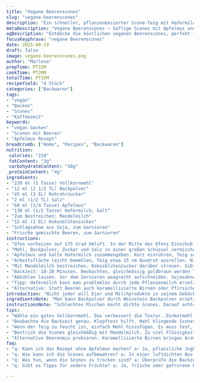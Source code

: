```yaml
---
title: "Vegane Beerenscones"
slug: "vegane-beerenscones"
description: "Ein schneller, pflanzenbasierter Scone-Teig mit Hafermilch und Apfelmus anstelle von Sahne und Butter. Leicht säuerliches Backpulver sorgt für fluffige Textur. Mit frischen Beeren verfeinert, bietet das Rezept eine fruchtige, saftige Variante klassischen Shortcakes. Ohne Ei, ohne Nüsse. Perfekt für den Nachmittagstee oder spontanen Genuss. Temperatur und Zeit leicht angepasst, damit die Oberfläche schön knusprig wird ohne auszutrocknen."
metaDescription: "Vegane Beerenscones – Saftige Scones mit Apfelmus und Hafermilch, leicht und fruchtig für den Nachmittagstee."
ogDescription: "Entdecke die köstlichen veganen Beerenscones, perfekt für jeden Anlass und einfach zubereitet."
focusKeyphrase: "vegane Beerenscones"
date: 2025-08-19
draft: false
image: vegane-beerenscones.png
author: "Marlena"
prepTime: PT15M
cookTime: PT20M
totalTime: PT35M
recipeYield: "4 Stück"
categories: ["Backwaren"]
tags:
- "vegan"
- "Backen"
- "Scones"
- "Kaffeezeit"
keywords:
- "vegan backen"
- "Scones mit Beeren"
- "Apfelmus Rezept"
breadcrumb: ["Home", "Recipes", "Backwaren"]
nutrition: 
 calories: "210"
 fatContent: "3g"
 carbohydrateContent: "38g"
 proteinContent: "4g"
ingredients:
- "220 ml (1 Tasse) Vollkornmehl"
- "12 ml (2 1/2 TL) Backpulver"
- "45 ml (3 EL) Rohrohrzucker"
- "2 ml (1/2 TL) Salz"
- "60 ml (1/4 Tasse) Apfelmus"
- "130 ml (1/2 Tasse) Hafermilch, kalt"
- "Zum Bestreichen: Mandelmilch"
- "15 ml (1 EL) Kokosblütenzucker"
- "Schlagsahne aus Soja, zum Garnieren"
- "Frische gemischte Beeren, zum Garnieren"
instructions:
- "Ofen vorheizen auf 175 Grad Umluft. In der Mitte des Ofens Einschub wählen – zu nah Oberhitze verbrennt die Oberfläche und innen roh bleibt ein No-Go."
- "Mehl, Backpulver, Zucker und Salz in einer großen Schüssel vermischen. Nicht einfach rühren – grob vermengen, damit Backpulver nicht verklumpt. Trockenmischung muss locker bleiben, sonst dichten Scones nicht perfekt ab."
- "Apfelmus und kalte Hafermilch zusammengeben. Kurz einrühren, Teig sollte gerade zusammenhalten, nicht klebrig sein. Knüddeln vermeiden, sonst wird's zäh."
- "Arbeitsfläche leicht bemehlen, Teig etwa 15 cm Quadrat ausrollen. Nicht zu dünn, Sonst trocknets aus. Mit scharfem Messer in vier Stücke schneiden. Auf Backpapier legen, etwas Abstand lassen."
- "Mit Mandelmilch bestreichen, Kokosblütenzucker darüber streuen. Gibt feine, karamelisierte Kruste. Muffig ist nicht erwünscht."
- "Backzeit: 18-20 Minuten. Beobachten, gleichmässig goldbraun werden lassen. Klopftest: Scones sollten hohl klingen. Wenn noch feucht, weitere 2-3 Minuten dazugeben, aber aufpassen, trocknet schnell aus."
- "Abkühlen lassen. Vor dem Servieren waagrecht aufschneiden. Sojasahne locker auf dem Boden verteilen, großzügig Beeren draufsetzen, Deckel drauf. Drückt man zu fest, läuft Flüssigkeit raus."
- "Tipp: Hafermilch kann man problemlos durch jede Pflanzenmilch ersetzen. Apfelmus bringt Feuchtigkeit und Bindung an Stelle von Butter, deshalb konsequent kalt halten. Sonst wird der Teig zu weich."
- "Alternative: Statt Beeren auch karamellisierte Birnen oder Pfirsiche. Die geben neue Aromen. Für Crunch noch ein paar gehackte Mandeln oben drauf streuen, sofern keine Nussallergie besteht."
introduction: "Nicht jeder will Eier und Milchprodukte in seinem Gebäck. Vor Jahren war die Suche nach veganem Shortcake zäh, man landete oft bei Gummiteig oder trockenem Keks. Ich habe mit Apfelmus und Hafermilch experimentiert und gemerkt, wie die Kombination eine saftige und dennoch fluffige Textur liefert – die Konsistenz lässt sich durch Einstellung der Flüssigkeitsmenge fein justieren. Die Kruste muss leicht knusprig sein, gerade wenn Zucker aufstreut. Außerdem ersetzt Vollkornmehl die übliche Weizenmehltype, gibt mehr Tiefe und Biss. Wer noch mehr Extraflausch will, kann auf evtl. das Vollkornmehl halbieren und mit Dinkelmehl mischen. Letztendlich zählt, dass es schnell geht, nicht zu süß ist und trotzdem robust genug für die Beeren-Creme-Schicht. Unverzichtbar: guter Backofen, der Temperatur exakt hält. Sonst wird der meist flüchtige vegane Teig zäh oder matschig."
ingredientsNote: "Man kann Backpulver durch Weinstein-Backpulver ersetzen, die Geschmacksneutralität bleibt erhalten, Triebkraft sogar deutlicher. Apfelmus dient als Fettersatz – sorgt für feuchtes Inneres und bindet. Mandelmilch für das Bestreichen bringt den leichten Geschmack, die Feuchtigkeit für die Zuckerkruste sorgt. Statt Sojasahne geht auch Kokossahne. Wer Nüsse nicht vermeiden muss, schlägt gehackte Mandeln darunter – gibt ein nussiges Aroma und Textur. Zuckerart experimentieren: Rohrzucker kann durch Kokosblütenzucker ersetzt werden, macht die Oberfläche rustikaler, gibt leichte Karamellnoten. Kleine Anpassungen lohnen sich – Metronom und Uhr vergessen, lieber schauen, hören und fühlen."
instructionsNote: "Schlechtes Mischen macht dichte Scones. Darauf achten, Butter bzw. Fett durch Apfelmus ersetzt, aber der Teig soll trotzdem locker zusammenhalten – zu viel Flüssigkeit macht ihn matschig und zu wenig trocken. Beim Bestreichen wird Mandelmilch leicht verteilt, nicht aufgegossen – sonst wird die Zuckerkruste matschig. Backzeit besser am Ende fühlen, leicht golden und fester Rand – nicht nur auf Zeit verlassen. Aufschneiden, wenn die Scones nicht mehr warm, sonst zerfällt die Struktur. Beim Garnieren locker arbeiten, damit die Scones nicht zerdrückt werden und die Textur bleibt. Vom Probebacken merkt man rasch, ob die Proportionen stimmen und wo das eigene Ofenprofil liegt."
tips:
- "Wähle ein gutes Vollkornmehl. Das verbessert die Textur. Dinkelmehl kann halbiert werden, bietet mehr Lockerheit. Auf richtige Temperatur achten, sonst trocken."
- "Beobachte die Backzeit genau. Klopftest hilft. Hohl klingende Scones sind perfekt. Bei leichtem, goldbraunem Farbton herausnehmen. Trocknet schnell aus."
- "Wenn der Teig zu feucht ist, einfach Mehl hinzufügen. Es muss fest, aber nicht klebrig sein. Arbeiten auf bemehlter Fläche. Keine Klumpen zulassen."
- "Bestrich die Scones gleichmäßig mit Mandelmilch. Zu viel Flüssigkeit macht die Kruste matschig. Kleinere Menge macht knusprig und toll im Geschmack."
- "Alternative Beerenmix probieren. Karamellisierte Birnen bringen Aromen. Mandeln hineingeben für mehr Crunch. Versuche auch andere Süßungsmittel."
faq:
- "q: Kann ich das Rezept ohne Apfelmus machen? a: Ja, pflanzliche Joghurt geht. Aber die Konsistenz könnte anders werden. Halte es kühl, um matschige Scones zu vermeiden."
- "q: Wie kann ich die Scones aufbewahren? a: In einer luftdichten Box. Im Kühlschrank bleiben sie etwas länger frisch. Oder einfrieren. Schraub die Dichte gut zu."
- "q: Was tun, wenn die Scones zu trocken sind? a: Überprüfe die Backzeit. Zu trocken nur Wasser sprühen, damit sie nicht bröckeln. Nächster Versuch mehr Flüssigkeit."
- "q: Gibt es Tipps für andere Früchte? a: Ja, frische oder gefrorene Früchte verwenden. Beeren leicht einarbeiten, nicht zu viel, sonst werden die Scones matschig."

---
```

